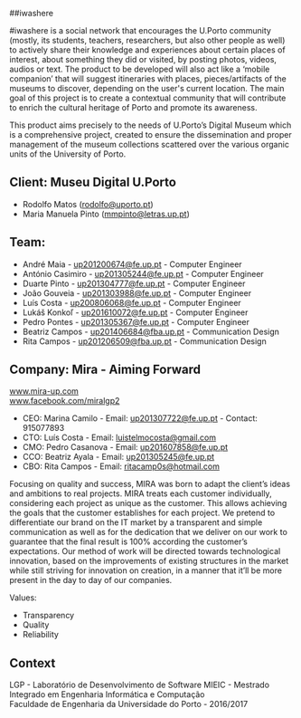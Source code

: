 #\#iwashere

\#iwashere  is a social network that encourages the U.Porto community (mostly, its students, teachers, researchers, but also other people as well) to actively share their knowledge and experiences about certain places of interest, about something they did or visited, by posting photos, videos, audios or text. The product to be developed will also act like a ‘mobile companion’ that will suggest itineraries with places, pieces/artifacts of the museums to discover, depending on the user's current location. The main goal of this project is to create a contextual community that will contribute to enrich the cultural heritage of Porto and promote its awareness. 
 
 
This product aims precisely to the needs of U.Porto’s Digital Museum which is a comprehensive project, created to ensure the dissemination and proper management of the museum collections scattered over the various organic units of the University of Porto.

## Client: Museu Digital U.Porto  

- Rodolfo Matos (rodolfo@uporto.pt)  
- Maria Manuela Pinto (mmpinto@letras.up.pt)
 
## Team:

- André Maia - up201200674@fe.up.pt - Computer Engineer
- António Casimiro - up201305244@fe.up.pt - Computer Engineer
- Duarte Pinto - up201304777@fe.up.pt - Computer Engineer
- João Gouveia - up201303988@fe.up.pt - Computer Engineer
- Luís Costa - up200806068@fe.up.pt - Computer Engineer
- Lukáš Konkoľ - up201610072@fe.up.pt - Computer Engineer
- Pedro Pontes - up201305367@fe.up.pt - Computer Engineer
- Beatriz Campos - up201406684@fba.up.pt - Communication Design
- Rita Campos - up201206509@fba.up.pt - Communication Design




## Company: Mira - Aiming Forward  
www.mira-up.com  
www.facebook.com/miralgp2
 
- CEO: Marina Camilo - Email: up201307722@fe.up.pt - Contact: 915077893  
- CTO: Luís Costa -  Email: luistelmocosta@gmail.com  
- CMO: Pedro Casanova - Email: up201607858@fe.up.pt  
- CCO: Beatriz Ayala - Email: up201305245@fe.up.pt  
- CBO: Rita Campos - Email: ritacamp0s@hotmail.com
 
Focusing on quality and success, MIRA was born to adapt the client’s ideas and ambitions to real projects. MIRA treats each customer individually, considering each project as unique as the customer. This allows achieving the goals that the customer establishes for each project. We pretend to differentiate our brand on the IT market by a transparent and simple communication as well as for the dedication that we deliver on our work to guarantee that the final result is 100% according the customer’s expectations. Our method of work will be directed towards technological innovation, based on the improvements of existing structures in the market while still striving for innovation on creation, in a manner that it’ll be more present in the day to day of our companies.
 
Values:

- Transparency 
- Quality
- Reliability


## Context
LGP - Laboratório de Desenvolvimento de Software 
MIEIC - Mestrado Integrado em Engenharia Informática e Computação  
Faculdade de Engenharia da Universidade do Porto - 2016/2017




